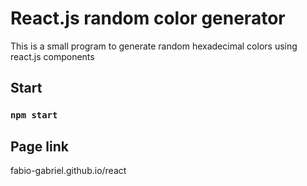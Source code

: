 # React.js random color generator

This is a small program to generate random hexadecimal colors using react.js components

## Start

### `npm start`

## Page link

fabio-gabriel.github.io/react
